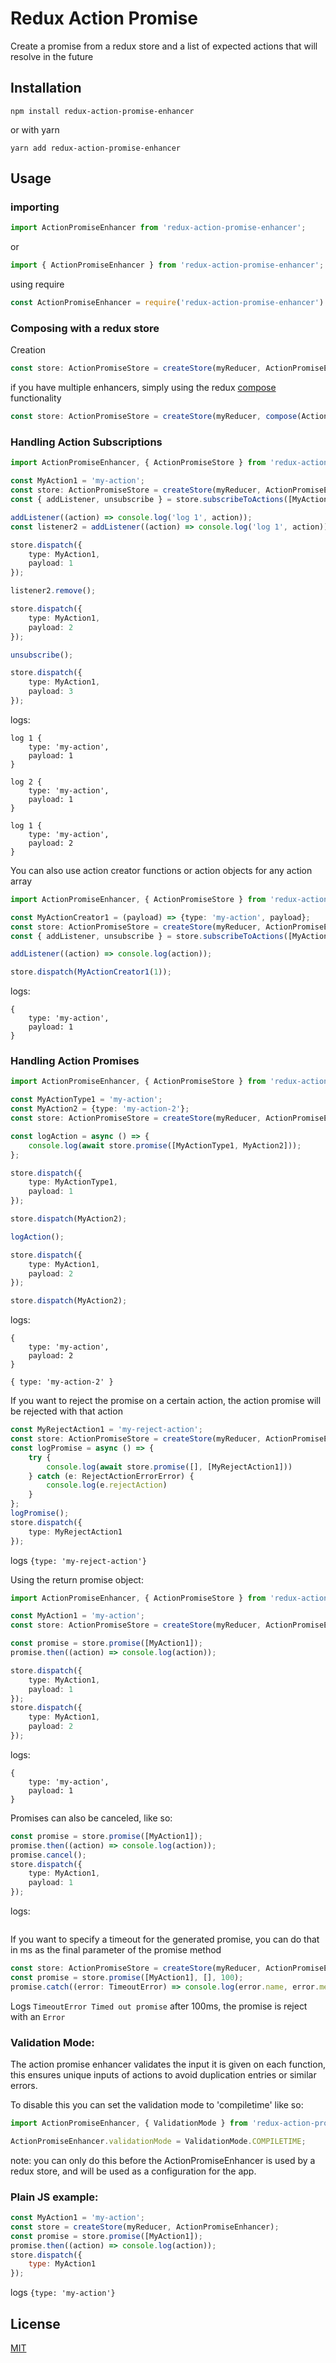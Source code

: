 # Redux Action Promise
Create a promise from a redux store and a list of expected actions that will resolve in the future

## Installation

```
npm install redux-action-promise-enhancer
```

or with yarn

```
yarn add redux-action-promise-enhancer
```

## Usage

### importing
```typescript
import ActionPromiseEnhancer from 'redux-action-promise-enhancer';
```

or

```typescript
import { ActionPromiseEnhancer } from 'redux-action-promise-enhancer';
```

using require

```typescript
const ActionPromiseEnhancer = require('redux-action-promise-enhancer').default;
```

### Composing with a redux store

Creation
```typescript
const store: ActionPromiseStore = createStore(myReducer, ActionPromiseEnhancer);
```
if you have multiple enhancers, simply using the redux <a href="https://redux.js.org/api/compose/">compose</a> functionality
```typescript
const store: ActionPromiseStore = createStore(myReducer, compose(ActionPromiseEnhancer, ...otherEnhancers));
```
### Handling Action Subscriptions
```typescript
import ActionPromiseEnhancer, { ActionPromiseStore } from 'redux-action-promise-enhancer';

const MyAction1 = 'my-action';
const store: ActionPromiseStore = createStore(myReducer, ActionPromiseEnhancer);
const { addListener, unsubscribe } = store.subscribeToActions([MyAction1]);

addListener((action) => console.log('log 1', action));
const listener2 = addListener((action) => console.log('log 1', action));

store.dispatch({
    type: MyAction1,
    payload: 1
});

listener2.remove();

store.dispatch({
    type: MyAction1,
    payload: 2
});

unsubscribe();

store.dispatch({
    type: MyAction1,
    payload: 3
});
```
logs:
```
log 1 {
    type: 'my-action',
    payload: 1
}

log 2 {
    type: 'my-action',
    payload: 1
}

log 1 {
    type: 'my-action',
    payload: 2
}
```

You can also use action creator functions or action objects for any action array

```typescript
import ActionPromiseEnhancer, { ActionPromiseStore } from 'redux-action-promise-enhancer';

const MyActionCreator1 = (payload) => {type: 'my-action', payload};
const store: ActionPromiseStore = createStore(myReducer, ActionPromiseEnhancer);
const { addListener, unsubscribe } = store.subscribeToActions([MyActionCreator1]);

addListener((action) => console.log(action));

store.dispatch(MyActionCreator1(1));
```
logs:
```
{
    type: 'my-action',
    payload: 1
}
```
### Handling Action Promises
```typescript
import ActionPromiseEnhancer, { ActionPromiseStore } from 'redux-action-promise-enhancer';

const MyActionType1 = 'my-action';
const MyAction2 = {type: 'my-action-2'};
const store: ActionPromiseStore = createStore(myReducer, ActionPromiseEnhancer);

const logAction = async () => {
    console.log(await store.promise([MyActionType1, MyAction2]));
};

store.dispatch({
    type: MyActionType1,
    payload: 1
});

store.dispatch(MyAction2);

logAction();

store.dispatch({
    type: MyAction1,
    payload: 2
});

store.dispatch(MyAction2);
```

logs:
```
{
    type: 'my-action',
    payload: 2
}

{ type: 'my-action-2' }
```

If you want to reject the promise on a certain action, the action promise will be rejected with that action

```typescript
const MyRejectAction1 = 'my-reject-action';
const store: ActionPromiseStore = createStore(myReducer, ActionPromiseEnhancer);
const logPromise = async () => {
    try {
        console.log(await store.promise([], [MyRejectAction1]))
    } catch (e: RejectActionErrorError) {
        console.log(e.rejectAction)
    }
};
logPromise();
store.dispatch({
    type: MyRejectAction1
});
```
logs `{type: 'my-reject-action'}`

Using the return promise object:

```typescript
import ActionPromiseEnhancer, { ActionPromiseStore } from 'redux-action-promise-enhancer';

const MyAction1 = 'my-action';
const store: ActionPromiseStore = createStore(myReducer, ActionPromiseEnhancer);

const promise = store.promise([MyAction1]);
promise.then((action) => console.log(action));

store.dispatch({
    type: MyAction1,
    payload: 1
});
store.dispatch({
    type: MyAction1,
    payload: 2
});
```

logs:
```
{
    type: 'my-action',
    payload: 1
}
```

Promises can also be canceled, like so:
```typescript
const promise = store.promise([MyAction1]);
promise.then((action) => console.log(action));
promise.cancel();
store.dispatch({
    type: MyAction1,
    payload: 1
});
```
logs:
```
```

If you want to specify a timeout for the generated promise, you can do that in ms as the final parameter of the promise method

```typescript
const store: ActionPromiseStore = createStore(myReducer, ActionPromiseEnhancer);
const promise = store.promise([MyAction1], [], 100);
promise.catch((error: TimeoutError) => console.log(error.name, error.message));
```
Logs `TimeoutError Timed out promise` after 100ms, the promise is reject with an `Error`

### Validation Mode:

The action promise enhancer validates the input it is given on each function, this ensures unique inputs of actions to avoid duplication entries or similar errors.

To disable this you can set the validation mode to 'compiletime' like so:

```typescript
import ActionPromiseEnhancer, { ValidationMode } from 'redux-action-promise-enhancer';

ActionPromiseEnhancer.validationMode = ValidationMode.COMPILETIME;
```

note: you can only do this before the ActionPromiseEnhancer is used by a redux store, and will be used as a configuration for the app.

### Plain JS example:

```javascript
const MyAction1 = 'my-action';
const store = createStore(myReducer, ActionPromiseEnhancer);
const promise = store.promise([MyAction1]);
promise.then((action) => console.log(action));
store.dispatch({
    type: MyAction1
});
```
logs `{type: 'my-action'}`

## License

[MIT](LICENSE.md)
